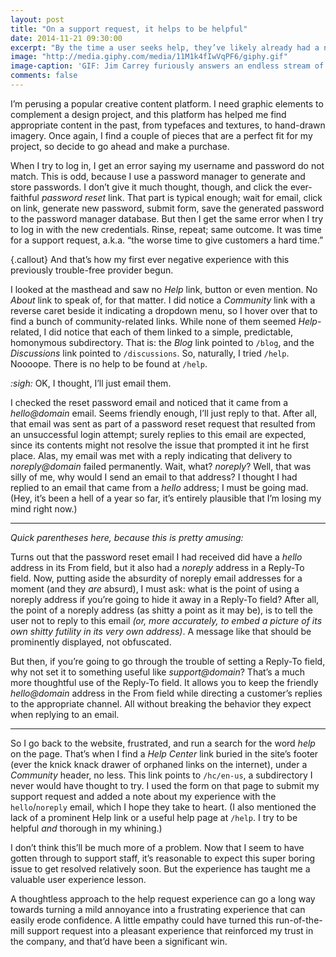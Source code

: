 ```yaml
---
layout: post
title: "On a support request, it helps to be helpful"
date: 2014-11-21 09:30:00
excerpt: "By the time a user seeks help, they’ve likely already had a negative experience, to some degree. It’s important, then, that the process of requesting support be easy, predictable, and without friction, lest we turn a customer’s mild annoyance into outright&nbsp;frustration. As usual when crafting a useful user experience, empathy is key."
image: "http://media.giphy.com/media/11M1k4fIwVqPF6/giphy.gif"
image-caption: 'GIF: Jim Carrey furiously answers an endless stream of what one might consider support requests in Bruce Almighty (2003). Bear with me here.'
comments: false
---
```

I’m perusing a popular creative content platform. I need graphic elements to complement a design project, and this platform has helped me find appropriate content in the past, from typefaces and textures, to hand-drawn imagery. Once again, I find a couple of pieces that are a perfect fit for my project, so decide to go ahead and make a purchase.

When I try to log in, I get an error saying my username and password do not match. This is odd, because I use a password manager to generate and store passwords. I don’t give it much thought, though, and click the ever-faithful _password reset_ link. That part is typical enough; wait for email, click on link, generate new password, submit form, save the generated password to the password manager database. But then I get the same error when I try to log in with the new credentials. Rinse, repeat; same outcome. It was time for a support request, a.k.a. “the worse time to give customers a hard time.”

{.callout} And that’s how my first ever negative experience with this previously trouble-free provider begun.

I looked at the masthead and saw no _Help_ link, button or even mention. No _About_ link to speak of, for that matter. I did notice a _Community_ link with a reverse caret beside it indicating a dropdown menu, so I hover over that to find a bunch of community-related links. While none of them seemed _Help_-related, I did notice that each of them linked to a simple, predictable, homonymous subdirectory. That is: the _Blog_ link pointed to `/blog`, and the _Discussions_ link pointed to `/discussions`. So, naturally, I tried `/help`. Noooope. There is no help to be found at `/help`.

_:sigh:_ OK, I thought, I’ll just email them.

I checked the reset password email and noticed that it came from a _hello@domain_ email. Seems friendly enough, I’ll just reply to that. After all, that email was sent as part of a password reset request that resulted from an unsuccessful login attempt; surely replies to this email are expected, since its contents might not resolve the issue that prompted it int he first place. Alas, my email was met with a reply indicating that delivery to _noreply@domain_ failed permanently. Wait, what? _noreply_? Well, that was silly of me, why would I send an email to that address? I thought I had replied to an email that came from a _hello_ address; I must be going mad. (Hey, it’s been a hell of a year so far, it’s entirely plausible that I’m losing my mind right now.)

---

_Quick parentheses here, because this is pretty amusing:_

Turns out that the password reset email I had received did have a _hello_ address in its From field, but it also had a _noreply_ address in a Reply-To field. Now, putting aside the absurdity of noreply email addresses for a moment (and they _are_ absurd), I must ask: what is the point of using a noreply address if you’re going to hide it away in a Reply-To field? After all, the point of a noreply address (as shitty a point as it may be), is to tell the user not to reply to this email _(or, more accurately, to embed a picture of its own shitty futility in its very own address)_. A message like that should be prominently displayed, not obfuscated.

But then, if you’re going to go through the trouble of setting a Reply-To field, why not set it to something useful like _support@domain_? That’s a much more thoughtful use of the Reply-To field. It allows you to keep the friendly _hello@domain_ address in the From field while directing a customer’s replies to the appropriate channel. All without breaking the behavior they expect when replying to an email.

---

So I go back to the website, frustrated, and run a search for the word _help_ on the page. That’s when I find a _Help Center_ link buried in the site’s footer (ever the knick knack drawer of orphaned links on the internet), under a _Community_ header, no less. This link points to `/hc/en-us`, a subdirectory I never would have thought to try. I used the form on that page to submit my support request and added a note about my experience with the `hello`/`noreply` email, which I hope they take to heart. (I also mentioned the lack of a prominent Help link or a useful help page at `/help`. I try to be helpful _and_ thorough in my whining.)

I don’t think this’ll be much more of a problem. Now that I seem to have gotten through to support staff, it’s reasonable to expect this super boring issue to get resolved relatively soon. But the experience has taught me a valuable user experience lesson.

A thoughtless approach to the help request experience can go a long way towards turning a mild annoyance into a frustrating experience that can easily erode confidence. A little empathy could have turned this run-of-the-mill support request into a pleasant experience that reinforced my trust in the company, and that’d have been a significant win.
